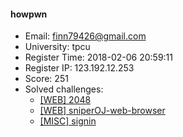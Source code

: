 #### howpwn  

* Email: finn79426@gmail.com  
* University: tpcu  
* Register Time: 2018-02-06 20:59:11  
* Register IP: 123.192.12.253  
* Score: 251  
* Solved challenges: 
  * [[WEB] 2048](https://github.com/SniperOJ/Challenges/blob/master/WEB/2048.json)  
  * [[WEB] sniperOJ-web-browser](https://github.com/SniperOJ/Challenges/blob/master/WEB/sniperOJ-web-browser.json)  
  * [[MISC] signin](https://github.com/SniperOJ/Challenges/blob/master/MISC/signin.json)  
